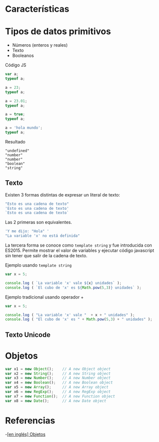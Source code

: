 # Características


# Tipos de datos primitivos

- Números (enteros y reales)
- Texto
- Booleanos

Código JS

```javascript
var a;
typeof a;

a = 23;
typeof a;

a = 23.01;
typeof a;

a = true;
typeof a;

a = 'hola mundo';
typeof a;
``` 


Resultado

```
"undefined"
"number"
"number"
"boolean"
"string"
```

## Texto

Existen 3 formas distintas de expresar un literal de texto:

```javascript
"Esto es una cadena de texto"
'Esto es una cadena de texto'
`Esto es una cadena de texto`
```

Las 2 primeras son equivalentes. 

```javascript
'Y me dijo: "Hola" '
"La variable 'x' no está definida"
```

La tercera forma se conoce como `template string` y fue introducida con ES2015. Permite mostrar el valor de variables y ejecutar código javascript sin tener que salir de la cadena de texto. 


Ejemplo usando `template string`

```javascript
var x = 5;

console.log ( `La variable 'x' vale ${x} unidades` );
console.log ( `El cubo de 'x' es ${Math.pow(5,3)} unidades` );
```

Ejemplo tradicional usando operador +

```javascript
var x = 5;

console.log ( "La variable 'x' vale "  + x + " unidades" );
console.log ( "El cubo de 'x' es " + Math.pow(5,3) + " unidades" );
```


## Texto Unicode



# Objetos

```javascript
var x1 = new Object();    // A new Object object
var x2 = new String();    // A new String object
var x3 = new Number();    // A new Number object
var x4 = new Boolean();   // A new Boolean object
var x5 = new Array();     // A new Array object
var x6 = new RegExp();    // A new RegExp object
var x7 = new Function();  // A new Function object
var x8 = new Date();      // A new Date object
```




# Referencias

-[[en inglés] Objetos](https://www.w3schools.com/js/js_object_definition.asp)
